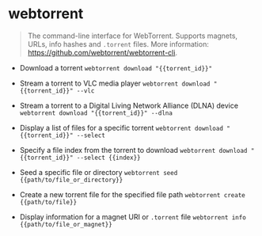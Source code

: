# webtorrent
> The command-line interface for WebTorrent.
> Supports magnets, URLs, info hashes and `.torrent` files.
> More information: <https://github.com/webtorrent/webtorrent-cli>.

- Download a torrent
`webtorrent download "{{torrent_id}}"`

- Stream a torrent to VLC media player
`webtorrent download "{{torrent_id}}" --vlc`

- Stream a torrent to a Digital Living Network Alliance (DLNA) device
`webtorrent download "{{torrent_id}}" --dlna`

- Display a list of files for a specific torrent
`webtorrent download "{{torrent_id}}" --select`

- Specify a file index from the torrent to download
`webtorrent download "{{torrent_id}}" --select {{index}}`

- Seed a specific file or directory
`webtorrent seed {{path/to/file_or_directory}}`

- Create a new torrent file for the specified file path
`webtorrent create {{path/to/file}}`

- Display information for a magnet URI or `.torrent` file
`webtorrent info {{path/to/file_or_magnet}}`
